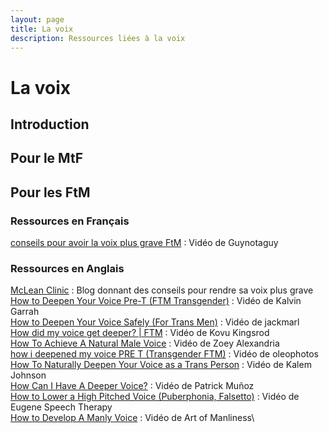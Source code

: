 ```yaml
---
layout: page
title: La voix
description: Ressources liées à la voix
---
```


# La voix

## Introduction

## Pour le MtF

## Pour les FtM

### Ressources en Français
[conseils pour avoir la voix plus grave FtM](https://www.youtube.com/watch?v=6lebsgb37TE) : Vidéo de Guynotaguy

### Ressources en Anglais
[McLean Clinic](https://www.ftmtopsurgery.ca/blog/ftm-surgery/5-things-know-deepening-voice/) : Blog donnant des conseils pour rendre sa voix plus grave\
[How to Deepen Your Voice Pre-T (FTM Transgender)](https://www.youtube.com/watch?v=Ag2GwZRIZw4) : Vidéo de Kalvin Garrah\
[How to Deepen Your Voice Safely (For Trans Men)](https://www.youtube.com/watch?v=Ud_ZmEwZLcI) : Vidéo de jackmarl\
[How did my voice get deeper? | FTM](https://www.youtube.com/watch?v=DNMywtsXVVc) : Vidéo de Kovu Kingsrod\
[How To Achieve A Natural Male Voice](https://www.youtube.com/watch?v=8Tw2ff_koPI) : Vidéo de Zoey Alexandria\
[how i deepened my voice PRE T (Transgender FTM)](https://www.youtube.com/watch?v=th7NYpJPRnA) : Vidéo de oleophotos\
[How To Naturally Deepen Your Voice as a Trans Person](https://www.youtube.com/watch?v=W2UcGDwVeDg) : Vidéo de Kalem Johnson\
[How Can I Have A Deeper Voice?](https://www.youtube.com/watch?v=-K_wMdJ740w) : Vidéo de Patrick Muñoz\
[How to Lower a High Pitched Voice (Puberphonia, Falsetto)](https://www.youtube.com/watch?v=UuD7yPKrDKE&t=104s) : Vidéo de Eugene Speech Therapy\
[How to Develop A Manly Voice](https://www.youtube.com/watch?v=z4SW_xMueXU) : Vidéo de Art of Manliness\
